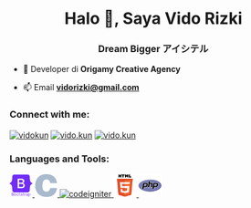 <h1 align="center">Halo 👋, Saya Vido Rizki</h1>
<h3 align="center">Dream Bigger アイシテル</h3>

- 🔭 Developer di **Origamy Creative Agency**

- 📫 Email **vidorizki@gmail.com**

<h3 align="left">Connect with me:</h3>
<p align="left">
<a href="https://twitter.com/vidokun" target="blank"><img align="center" src="https://cdn.jsdelivr.net/npm/simple-icons@3.0.1/icons/twitter.svg" alt="vidokun" height="30" width="40" /></a>
<a href="https://fb.com/vido.kun" target="blank"><img align="center" src="https://cdn.jsdelivr.net/npm/simple-icons@3.0.1/icons/facebook.svg" alt="vido.kun" height="30" width="40" /></a>
<a href="https://instagram.com/vido.kun" target="blank"><img align="center" src="https://cdn.jsdelivr.net/npm/simple-icons@3.0.1/icons/instagram.svg" alt="vido.kun" height="30" width="40" /></a>
</p>

<h3 align="left">Languages and Tools:</h3>
<p align="left"> <a href="https://getbootstrap.com" target="_blank"> <img src="https://raw.githubusercontent.com/devicons/devicon/master/icons/bootstrap/bootstrap-plain-wordmark.svg" alt="bootstrap" width="40" height="40"/> </a> <a href="https://www.cprogramming.com/" target="_blank"> <img src="https://raw.githubusercontent.com/devicons/devicon/master/icons/c/c-original.svg" alt="c" width="40" height="40"/> </a> <a href="https://codeigniter.com" target="_blank"> <img src="https://cdn.worldvectorlogo.com/logos/codeigniter.svg" alt="codeigniter" width="40" height="40"/> </a> <a href="https://www.w3.org/html/" target="_blank"> <img src="https://raw.githubusercontent.com/devicons/devicon/master/icons/html5/html5-original-wordmark.svg" alt="html5" width="40" height="40"/> </a> <a href="https://www.php.net" target="_blank"> <img src="https://raw.githubusercontent.com/devicons/devicon/master/icons/php/php-original.svg" alt="php" width="40" height="40"/> </a> </p>
